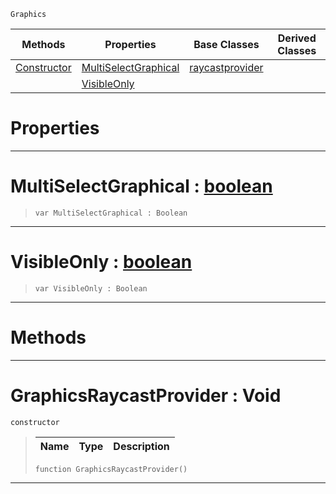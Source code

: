  `Graphics`

|Methods|Properties|Base Classes|Derived Classes|
|---|---|---|---|
|[ Constructor](https://github.com/dragonCASTjosh/PlasmaDocs/blob/master/code_reference/class_reference/graphicsraycastprovider.markdown#graphicsraycastprovider)|[ MultiSelectGraphical](https://github.com/dragonCASTjosh/PlasmaDocs/blob/master/code_reference/class_reference/graphicsraycastprovider.markdown#multiselectgraphical-zer)|[raycastprovider](https://github.com/dragonCASTjosh/PlasmaDocs/blob/master/code_reference/class_reference/raycastprovider.markdown)| |
| |[ VisibleOnly](https://github.com/dragonCASTjosh/PlasmaDocs/blob/master/code_reference/class_reference/graphicsraycastprovider.markdown#visibleonly-plasma-engine)| | |


 #  Properties


---  
 #  MultiSelectGraphical : [boolean](https://github.com/dragonCASTjosh/PlasmaDocs/blob/master/code_reference/lightning_base_types/boolean.markdown)

> 
> ``` lang=cpp, name=Lightning
> var MultiSelectGraphical : Boolean


---  
 #  VisibleOnly : [boolean](https://github.com/dragonCASTjosh/PlasmaDocs/blob/master/code_reference/lightning_base_types/boolean.markdown)

> 
> ``` lang=cpp, name=Lightning
> var VisibleOnly : Boolean


---  
 #  Methods


---  
 #  GraphicsRaycastProvider : Void

 `constructor`

> 
> |Name|Type|Description|
> |---|---|---|
> ``` lang=cpp, name=Lightning
> function GraphicsRaycastProvider()
> ``` 


---  
 

 